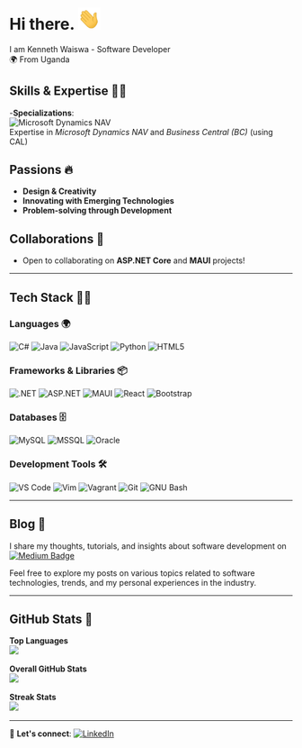 # Hi there. <img src="assets/wave.gif" width="40">

I am Kenneth Waiswa - Software Developer  
🌍 From Uganda

## Skills & Expertise 🧑‍💻

-**Specializations**:  
  ![Microsoft Dynamics NAV](https://img.shields.io/badge/Microsoft_Dynamics_NAV-00A1F1?style=for-the-badge&logo=microsoft-dynamics&logoColor=white)  
  Expertise in *Microsoft Dynamics NAV* and *Business Central (BC)* (using CAL)  

## Passions 🔥

- **Design & Creativity**  
- **Innovating with Emerging Technologies**  
- **Problem-solving through Development**  

## Collaborations 🤝

- Open to collaborating on **ASP.NET Core** and **MAUI** projects!

---

## Tech Stack 👩‍💻  

### Languages 🌍  
![C#](https://img.shields.io/badge/c%23-%23239120.svg?style=for-the-badge&logo=c-sharp&logoColor=white) ![Java](https://img.shields.io/badge/java-%23ED8B00.svg?style=for-the-badge&logo=openjdk&logoColor=white) ![JavaScript](https://img.shields.io/badge/javascript-%23323330.svg?style=for-the-badge&logo=javascript&logoColor=%23F7DF1E) ![Python](https://img.shields.io/badge/python-3670A0?style=for-the-badge&logo=python&logoColor=ffdd54) ![HTML5](https://img.shields.io/badge/html5-%23E34F26.svg?style=for-the-badge&logo=html5&logoColor=white)  

### Frameworks & Libraries 📦  
![.NET](https://img.shields.io/badge/.NET-512BD4?style=for-the-badge&logo=dotnet&logoColor=white) ![ASP.NET](https://img.shields.io/badge/ASP.NET-512BD4?style=for-the-badge&logo=dotnet&logoColor=white) ![MAUI](https://img.shields.io/badge/MAUI-0078D4?style=for-the-badge&logo=xamarin&logoColor=white) ![React](https://img.shields.io/badge/react-%2320232a.svg?style=for-the-badge&logo=react&logoColor=%2361DAFB) ![Bootstrap](https://img.shields.io/badge/Bootstrap-%237952B3.svg?style=for-the-badge&logo=bootstrap&logoColor=white)  

### Databases 🗄️  
![MySQL](https://img.shields.io/badge/MySQL-%234479A1.svg?style=for-the-badge&logo=mysql&logoColor=white) ![MSSQL](https://img.shields.io/badge/MSSQL-%23000F49.svg?style=for-the-badge&logo=microsoft-sql-server&logoColor=white) ![Oracle](https://img.shields.io/badge/Oracle-%23F80000.svg?style=for-the-badge&logo=oracle&logoColor=white)

### Development Tools 🛠️  
![VS Code](https://img.shields.io/badge/VS%20Code-%23007ACC.svg?style=for-the-badge&logo=visual-studio-code&logoColor=white) ![Vim](https://img.shields.io/badge/Vim-%23019733.svg?style=for-the-badge&logo=vim&logoColor=white) ![Vagrant](https://img.shields.io/badge/Vagrant-%231563FF.svg?style=for-the-badge&logo=vagrant&logoColor=white) ![Git](https://img.shields.io/badge/Git-%23F05032.svg?style=for-the-badge&logo=git&logoColor=white) ![GNU Bash](https://img.shields.io/badge/GNU%20Bash-%234EAA25.svg?style=for-the-badge&logo=GNU-Bash&logoColor=white)  

---

## Blog 📖

I share my thoughts, tutorials, and insights about software development on [![Medium Badge](https://img.shields.io/badge/Medium-12100E.svg?&style=for-the-badge&logo=medium&logoColor=white)](https://medium.com/@waiswak)

Feel free to explore my posts on various topics related to software technologies, trends, and my personal experiences in the industry.

---

## GitHub Stats 🌱​  
**Top Languages**  
![](https://github-readme-stats.vercel.app/api/top-langs/?username=WaiswaK&theme=transparent&hide_border=false&include_all_commits=false&count_private=false&layout=compact)

**Overall GitHub Stats**  
![](https://github-readme-stats.vercel.app/api?username=WaiswaK&theme=transparent&hide_border=false&include_all_commits=false&count_private=false)

**Streak Stats**  
![](https://nirzak-streak-stats.vercel.app/?user=WaiswaK&theme=transparent&hide_border=false)

---

🔗 **Let's connect**: [![LinkedIn](https://img.shields.io/badge/LinkedIn-%230077B5.svg?style=for-the-badge&logo=linkedin&logoColor=white)](https://www.linkedin.com/in/waiswak)
